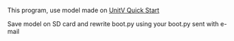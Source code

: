 This program, use model made on [UnitV Quick Start](https://docs.m5stack.com/#/en/quick_start/unitv/unitv_quick_start?id=v-training)

Save model on SD card and rewrite boot.py using your boot.py sent with e-mail
